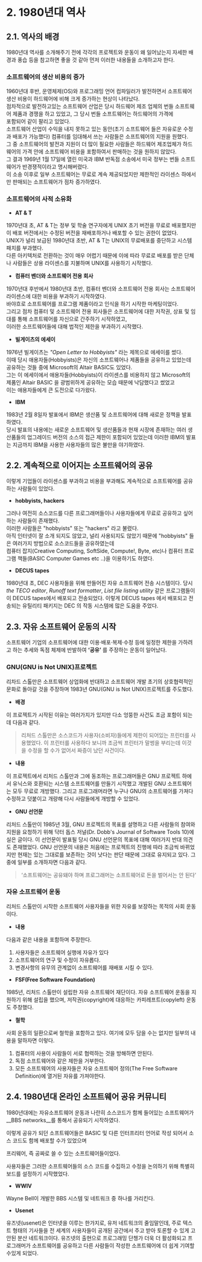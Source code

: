 # 2. 1980년대 역사

## 2.1. 역사의 배경 

1980년대 역사를 소개해주기 전에 각각의 프로젝트와 운동이 왜 일어났는지 자세한 배경과 풍습 등을 참고하면 좋을 것 같아 먼저 이러한 내용들을 소개하고자 한다.

### 소프트웨어의 생산 비용의 증가

1960년대 후반, 운영체제(OS)와 프로그래밍 언어 컴파일러가 발전하면서 소프트웨어 생산 비용이 하드웨어에 비해 크게 증가하는 현상이 나타났다.<br>
점차적으로 발전하고있는 소프트웨어 산업은 당시 하드웨어 제조 업체의 번들 소프트웨어 제품과 경쟁을 하고 있었고, 그 당시 번들 소프트웨어는 하드웨어의 가격에<br>
포함되어 같이 팔리고 있었다.<br>
소프트웨어 산업이 수익을 내지 못하고 있는 동안(초기 소프트웨어 들은 자유로운 수정과 배포가 가능했다) 컴퓨터를 임대해서 쓰는 사람들은 소프트웨어의 지원을 원했다. <br>
그 중 소프트웨어의 발전과 지원이 더 많이 필요한 사람들은 하드웨어 제조업체가 하드웨어의 가격 안에 소프트웨어 비용을 포함하여서 판매하는 것을 원하지 않았다.<br>
그 결과 1969년 1월 17일에 열린 미국과 IBM 반독점 소송에서 미국 정부는 번들 소프트웨어가 반경쟁적이라고 명시해버렸다.<br>
이 소송 이후로 일부 소프트웨어는 무료로 계속 제공되었지만 제한적인 라이센스 하에서만 판매되는 소프트웨어가 점차 증가하였다.<br> 


### 소프트웨어의 사적 소유화

* __AT & T__ 

1970년대 초, AT & T는 정부 및 학술 연구자에게 UNIX 초기 버전을 무료로 배포했지만 이 배포 버전에서는 수정된 버전을 재배포하거나 배포할 수 있는 권한이 없었다.<br> 
UNIX가 널리 보급된 1980년대 초반, AT & T는 UNIX의 무료배포를 중단하고 시스템 패치를 부과했다.<br> 
다른 아키텍처로 전환하는 것이 매우 어렵기 때문에 이에 따라 무료로 배포를 받은 단체나 사람들은 상용 라이센스를 지불하며 UNIX를 사용하기 시작했다.<br> 

* __컴퓨터 벤더와 소프트웨어 전용 회사__ 

1970년대 후반에서 1980년대 초반, 컴퓨터 벤더와 소프트웨어 전용 회사는 소프트웨어 라이센스에 대한 비용을 부과하기 시작하였다.<br> 
바야흐로 소프트웨어를 프로그램 제품이라고 인식을 하기 시작한 마케팅이었다.<br>
그리고 점차 컴퓨터 및 소프트웨어 전용 회사들은 소프트웨어에 대한 저작권, 상표 및 임대를 통해 소프트웨어를 자신으로 간주하기 시작하였고,<br> 
이러한 소프트웨어들에 대해 법적인 제한을 부과하기 시작했다.<br> 

*  __빌게이츠의 에세이__ 

1976년 빌게이츠는 _"Open Letter to Hobbyists"_ 라는 제목으로 에세이를 썼다.<br>
이때 당시 애용자들(Hobbyists)은 자신의 소프트웨어나 제품들을 공유하고 있었는데 공유하는 것들 중에 Microsoft의 Altair BASIC도 있었다.<br>
그는 이 에세이에서 애용자들(Hobbyists)이 라이센스를 비용하지 않고 Microsoft의 제품인 Altair BASIC 을 광범위하게 공유하는 모습 때문에 낙담했다고 썼었고<br>
이는 애용자들에게 큰 도전으로 다가왔다.<br> 

* __IBM__ 

1983년 2월 8일자 발표에서 IBM은 생산품 및 소프트웨어에 대해 새로운 정책을 발표하였다.<br>
당시 발표의 내용에는 새로운 소프트웨어 및 생산품들과 현재 시장에 존재하는 여러 생산품들의 업그레이드 버전의 소스의 접근 제한이 포함되어 있었는데 
이러한 IBM의 발표는 지금까지 IBM을 사용한 사용자들의 많은 불만을 야기하였다. <br>


## 2.2. 계속적으로 이어지는 소프트웨어의 공유

이렇게 기업들이 라이센스를 부과하고 비용을 부과해도 계속적으로 소프트웨어를 공유하는 사람들이 있었다.

* __hobbyists, hackers__

그러나 여전히 소스코드를 다른 프로그래머들이나 사용자들에게 무료로 공유하고 싶어하는 사람들이 존재했다. <br>
이러한 사람들은 "hobbyists" 또는 "hackers" 라고 불렸다.<br> 
아직 인터넷이 잘 소개 되지도 않았고, 널리 사용되지도 않았기 때문에 "hobbyists" 들은 여러가지 방법으로 소스코드들을 공유하였는데 <br>
컴퓨터 잡지(Creative Computing, SoftSide, Compute!, Byte, etc)나 컴퓨터 프로그램 책들(BASIC Computer Games etc ..)을 이용하기도 하였다.<br>

* __DECUS tapes__

1980년대 초, DEC 사용자들을 위해 만들어진 자유 소프트웨어 전송 시스템이다.
당시 _the TECO editor_, _Runoff text formatter_, _List file listing utility_ 같은 프로그램들이 이 DECUS tapes에서 배포되고 전송되었다.
이렇게 DECUS tapes 에서 배포되고 전송되는 유틸리티 패키지는 DEC 의 작동 시스템에 많은 도움을 주었다.


## 2.3. 자유 소프트웨어 운동의 시작

소프트웨어 기업의 소프트웨어에 대한 이용·배포·복제·수정 등에 일정한 제한을 가하려고 하는 추세와 독점 체제에 반발하여 __‘공유’__ 를 주장하는 운동이 일어났다.<br>

### GNU(GNU is Not UNIX)프로젝트

리차드 스톨만은 소프트웨어 상업화에 반대하고 소프트웨어 개발 초기의 상호협력적인 문화로 돌아갈 것을 주장하며 1983년 GNU(GNU is Not UNIX)프로젝트를 주도했다. <br>

* __배경__

이 프로젝트가 시작된 이유는 여러가지가 있지만 다소 엉뚱한 사건도 조금 포함이 되는데 다음과 같다.<br>

> 리처드 스톨만은 소스코드가 사용자(소비자)들에게 제한이 되어있는 프린터를 사용했었다.
이 프린터를 사용하다 보니까 조금씩 프린터가 말썽을 부리는데 이것을 수정을 할 수가 없어서 짜증이 났던 사건이다. 

* __내용__

이 프로젝트에서 리처드 스톨만과 그에 동조하는 프로그래머들은 GNU 프로젝트 하에서 유닉스와 호환되는 시스템 소프트웨어를 만들기 시작했고 개발된 GNU 소프트웨어는 모두 무료로 개방했다.
그리고 프로그래머라면 누구나 GNU의 소프트웨어를 가져다 수정하고 덧붙이고 개량해 다시 사람들에게 개방할 수 있었다.<br>

* __GNU 선언문__

리처드 스톨만이 1985년 3월, GNU 프로젝트의 목표를 설명하고 다른 사람들의 참여와 지원을 요청하기 위해 닥터 돕스 저널(Dr. Dobb's Journal of Software Tools 10)에 실은 글이다. 
이 선언문이 발표될 당시 GNU 선언문의 목표에 대해 여러가지 반대 의견도 존재했었다.
GNU 선언문의 내용은 처음에는 프로젝트의 진행에 따라 조금씩 바뀌었지만 현재는 있는 그대로를 보존하는 것이 낫다는 판단 때문에 그대로 유지되고 있다.
그 중에 일부를 소개하자면 다음과 같다.

> ‘소프트웨어는 공유돼야 하며 프로그래머는 소프트웨어로 돈을 벌어서는 안 된다’

### 자유 소프트웨어 운동 

리처드 스톨만이 시작한 소프트웨어 사용자들을 위한 자유를 보장하는 목적의 사회 운동이다.

* __내용__ 

다음과 같은 내용을 포함하며 주장한다.

1. 사용자들은 소프트웨어 실행에 자유가 있다
2. 소프트웨어의 연구 및 수정이 자유롭다.
3. 변경사항의 유무의 관계없이 소프트웨어를 재배포 시킬 수 있다.

* __FSF(Free Software Foundation)__

1985년, 리처드 스톨만이 설립한 자유 소프트웨어 재단이다. 
자유 소프트웨어 운동을 지원하기 위해 설립을 했으며, 저작권(copyright)에 대응하는 카피레프트(copyleft) 운동도 주창했다. 

* __철학__

사회 운동의 일환으로써 철학을 포함하고 있다.
여기에 모두 담을 수는 없지만 일부의 내용을 말하자면 이렇다.

1. 컴퓨터의 사용이 사람들이 서로 협력하는 것을 방해하면 안된다.
2. 독점 소프트웨어와 같은 제한을 거부한다.
3. 모든 소프트웨어의 사용자들은 자유 소프트웨어 정의(The Free Software Definition)에 열거된 자유를 가져야한다. 


## 2.4. 1980년대 온라인 소프트웨어 공유 커뮤니티 

1980년대에는 자유소프트웨어 운동과 나란히 소스코드가 함께 들어있는 소프트웨어가 __BBS networks__를 통해서 공유되기 시작하였다.

이렇게 공유가 되던 소프트웨어들은 BASIC 및 다른 인터프리터 언어로 작성 되어서 소스 코드도 함께 배포할 수가 있었으며 

프리웨어, 즉 공짜로 쓸 수 있는 소프트웨어들이었다.

사용자들은 그러한 소프트웨어들의 소스 코드를 수집하고 수정을 논의하기 위해 특별히 보드를 설정하기 시작했었다.

* __WWIV__ 

Wayne Bell이 개발한 BBS 시스템 및 네트워크 중 하나를 가리킨다. 

* __Usenet__ 

유즈넷(usenet)은 인터넷을 이루는 한가지로, 유저 네트워크의 줄임말인데, 
주로 텍스트 형태의 기사들을 전 세계의 사용자들이 공개된 공간에서 주고 받아 토론할 수 있게 고안된 분산 네트워크이다.
유즈넷의 출현으로 프로그래밍 단쳉가 더욱 더 활성화되고 프로그래머가 소프트웨어를 공유하고 다른 사람들이 작성한 소프트웨어에 더 쉽게 기여할 수있게 되었다.